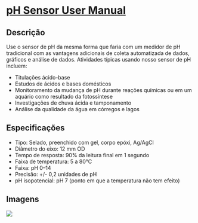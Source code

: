 # [pH Sensor User Manual](https://www.vernier.com/files/manuals/ph-bta/ph-bta.pdf)

## Descrição
Use o sensor de pH da mesma forma que faria com um medidor de pH tradicional com as vantagens adicionais de coleta automatizada de dados, gráficos e análise de dados. Atividades típicas usando nosso sensor de pH incluem:

- Titulações ácido-base
- Estudos de ácidos e bases domésticos
- Monitoramento da mudança de pH durante reações químicas ou em um aquário como resultado da fotossíntese
- Investigações de chuva ácida e tamponamento
- Análise da qualidade da água em córregos e lagos

## Especificações
- Tipo: Selado, preenchido com gel, corpo epóxi, Ag/AgCl
- Diâmetro do eixo: 12 mm OD
- Tempo de resposta: 90% da leitura final em 1 segundo
- Faixa de temperatura: 5 a 80°C
- Faixa: pH 0–14
- Precisão: +/- 0,2 unidades de pH
- pH isopotencial: pH 7 (ponto em que a temperatura não tem efeito)


## Imagens
![](https://www.vernier.com/wp-content/uploads/2019/11/product.ph-bta._hero.001-768x432.jpg)
